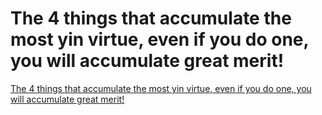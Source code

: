 # The 4 things that accumulate the most yin virtue, even if you do one, you will accumulate great merit!
[The 4 things that accumulate the most yin virtue, even if you do one, you will accumulate great merit!](https://aiwithcloud.com/2022/09/16/the_4_things_that_accumulate_the_most_yin_virtue_even_if_you_do_one_you_will_accumulate_great_merit/)